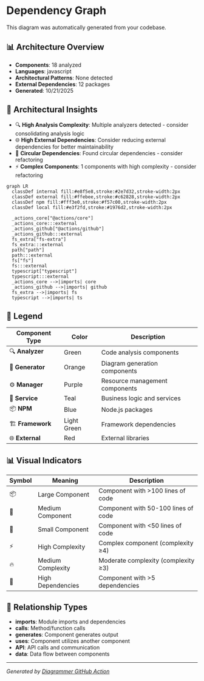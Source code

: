 # Dependency Graph

This diagram was automatically generated from your codebase.

## 📊 Architecture Overview

- **Components**: 18 analyzed
- **Languages**: javascript
- **Architectural Patterns**: None detected
- **External Dependencies**: 12 packages
- **Generated**: 10/21/2025

## 🧠 Architectural Insights

- 🔍 **High Analysis Complexity**: Multiple analyzers detected - consider consolidating analysis logic
- 🌐 **High External Dependencies**: Consider reducing external dependencies for better maintainability
- 🔄 **Circular Dependencies**: Found circular dependencies - consider refactoring
- ⚡ **Complex Components**: 1 components with high complexity - consider refactoring





```mermaid
graph LR
  classDef internal fill:#e8f5e8,stroke:#2e7d32,stroke-width:2px
  classDef external fill:#ffebee,stroke:#c62828,stroke-width:2px
  classDef npm fill:#fff3e0,stroke:#f57c00,stroke-width:2px
  classDef local fill:#e3f2fd,stroke:#1976d2,stroke-width:2px

  _actions_core["@actions/core"]
  _actions_core:::external
  _actions_github["@actions/github"]
  _actions_github:::external
  fs_extra["fs-extra"]
  fs_extra:::external
  path["path"]
  path:::external
  fs["fs"]
  fs:::external
  typescript["typescript"]
  typescript:::external
  _actions_core -->|imports| core
  _actions_github -->|imports| github
  fs_extra -->|imports| fs
  typescript -->|imports| ts

```

## 🎨 Legend

| Component Type | Color | Description |
|---|---|---|
| 🔍 **Analyzer** | Green | Code analysis components |
| 🎨 **Generator** | Orange | Diagram generation components |
| ⚙️ **Manager** | Purple | Resource management components |
| 🔧 **Service** | Teal | Business logic and services |
| 📦 **NPM** | Blue | Node.js packages |
| 🏗️ **Framework** | Light Green | Framework dependencies |
| 🌐 **External** | Red | External libraries |

## 📊 Visual Indicators

| Symbol | Meaning | Description |
|---|---|---|
| 📦 | Large Component | Component with >100 lines of code |
| 📄 | Medium Component | Component with 50-100 lines of code |
| 📝 | Small Component | Component with <50 lines of code |
| ⚡ | High Complexity | Complex component (complexity ≥4) |
| 🔥 | Medium Complexity | Moderate complexity (complexity ≥3) |
| 🔗 | High Dependencies | Component with >5 dependencies |

## 🔗 Relationship Types

- **imports**: Module imports and dependencies
- **calls**: Method/function calls
- **generates**: Component generates output
- **uses**: Component utilizes another component
- **API**: API calls and communication
- **data**: Data flow between components


---
*Generated by [Diagrammer GitHub Action](https://github.com/samjhill/diagrammer)*
